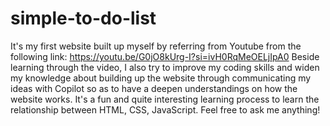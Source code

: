# simple-to-do-list
It's my first website built up myself by referring from Youtube from the following link: https://youtu.be/G0jO8kUrg-I?si=ivH0RqMeOELjIpA0
Beside learning through the video, I also try to improve my coding skills and widen my knowledge about building up the website through communicating my ideas with Copilot so as to have a deepen understandings on how the website works.
It's a fun and quite interesting learning process to learn the relationship between HTML, CSS, JavaScript.
Feel free to ask me anything!